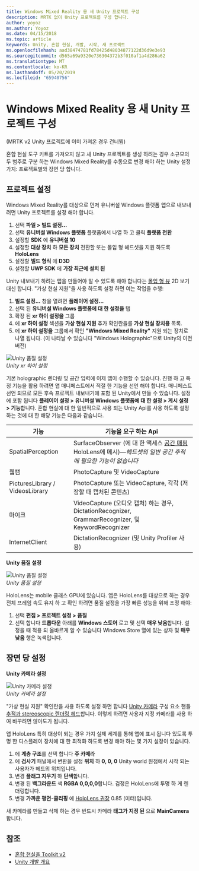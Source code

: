 ```yaml
---
title: Windows Mixed Reality 용 새 Unity 프로젝트 구성
description: MRTK 없이 Unity 프로젝트를 구성 합니다.
author: yoyoz
ms.author: Yoyoz
ms.date: 04/15/2018
ms.topic: article
keywords: Unity, 혼합 현실, 개발, 시작, 새 프로젝트
ms.openlocfilehash: aad38474781fd78425d48034877122d36d9e3e93
ms.sourcegitcommit: d565a69a9320e736304372b3f010af1a4d286a62
ms.translationtype: MT
ms.contentlocale: ko-KR
ms.lasthandoff: 05/20/2019
ms.locfileid: "65940756"
---
```

# <a name="configure-a-new-unity-project-for-windows-mixed-reality"></a>Windows Mixed Reality 용 새 Unity 프로젝트 구성 

(MRTK v2 Unity 프로젝트에 이미 가져온 경우 건너뜀)

혼합 현실 도구 키트를 가져오지 않고 새 Unity 프로젝트를 생성 하려는 경우 소규모의 두 범주로 구분 하는 Windows Mixed Reality를 수동으로 변경 해야 하는 Unity 설정 가지: 프로젝트별와 장면 당 합니다.

## <a name="per-project-settings"></a>프로젝트 설정

Windows Mixed Reality를 대상으로 먼저 유니버설 Windows 플랫폼 앱으로 내보내려면 Unity 프로젝트를 설정 해야 합니다.
1. 선택 **파일 > 빌드 설정...**
2. 선택 **유니버설 Windows 플랫폼** 플랫폼에서 나열 하 고 클릭 **플랫폼 전환**
3. 설정할 **SDK** 에 **유니버설 10**
4. 설정할 **대상 장치** 하 **모든 장치** 전환할 또는 몰입 형 헤드셋을 지원 하도록 **HoloLens**
5. 설정할 **빌드 형식** 에 **D3D**
6. 설정할 **UWP SDK** 에 **가장 최근에 설치 된**

Unity 내보내기 하려는 앱을 만들어야 알 수 있도록 해야 합니다는 [몰입 형 뷰](app-views.md) 2D 보기 대신 합니다. "가상 현실 지원"을 사용 하도록 설정 하면 여는 작업을 수행:
1. **빌드 설정...**  창을 열려면 **플레이어 설정...**
2. 선택 된 **유니버설 Windows 플랫폼에 대 한 설정을** 탭
3. 확장 된 **xr 하이 설정을** 그룹
4. 에 **xr 하이 설정** 섹션을 **가상 현실 지원** 추가 확인란을를 **가상 현실 장치용** 목록.
5. 에 **xr 하이 설정을** 그룹에서 확인 **"Windows Mixed Reality"** 지원 되는 장치로 나열 됩니다. (이 나타날 수 있습니다 "Windows Holographic"으로 Unity의 이전 버전)

![Unity 품질 설정](images/getting-started-unity-quality-settings.jpg)<br>
*Unity xr 하이 설정*

기본 holographic 렌더링 및 공간 입력에 이제 앱이 수행할 수 있습니다. 진행 하 고 특정 기능을 활용 하려면 앱 매니페스트에서 적절 한 기능을 선언 해야 합니다. 매니페스트 선언 되므로 모든 후속 프로젝트 내보내기에 포함 된 Unity에서 만들 수 있습니다. 설정에 포함 됩니다 **플레이어 설정 > 유니버설 Windows 플랫폼에 대 한 설정 > 게시 설정 > 기능**합니다. 혼합 현실에 대 한 일반적으로 사용 되는 Unity Api를 사용 하도록 설정 하는 것에 대 한 해당 기능은 다음과 같습니다.

|  기능  |  기능을 요구 하는 Api | 
|----------|----------|
|  SpatialPerception  |  SurfaceObserver (에 대 한 액세스 [공간 매핑](spatial-mapping.md) HoloLens에 메시)&mdash;*헤드셋의 일반 공간 추적에 필요한 기능이 없습니다* | 
|  웹캠  |  PhotoCapture 및 VideoCapture | 
|  PicturesLibrary / VideosLibrary  |  PhotoCapture 또는 VideoCapture, 각각 (저장할 때 캡처된 콘텐츠) | 
|  마이크  |  VideoCapture (오디오 캡처) 하는 경우, DictationRecognizer, GrammarRecognizer, 및 KeywordRecognizer | 
|  InternetClient  |  DictationRecognizer (및 Unity Profiler 사용) | 

**Unity 품질 설정**

![Unity 품질 설정](images/getting-started-unity-quality-settings.jpg)<br>
*Unity 품질 설정*

HoloLens는 mobile 클래스 GPU에 있습니다. 앱은 HoloLens를 대상으로 하는 경우 전체 프레임 속도 유지 하 고 확인 하려면 품질 설정을 가장 빠른 성능을 위해 조정 해야:
1. 선택 **편집 > 프로젝트 설정 > 품질**
2. 선택 합니다 **드롭다운** 아래를 **Windows 스토어** 로고 및 선택 **매우 낮음**합니다. 설정을 때 적용 되 올바르게 알 수 있습니다 Windows Store 열에 있는 상자 및 **매우 낮음** 행은 녹색입니다.

## <a name="per-scene-settings"></a>장면 당 설정

**Unity 카메라 설정**

![Unity 카메라 설정](images/Unitycamerasettings.png)<br>
*Unity 카메라 설정*

"가상 현실 지원" 확인란을 사용 하도록 설정 하면 합니다 [Unity 카메라](camera-in-unity.md) 구성 요소 핸들 [추적과 stereoscopic 렌더링 헤드](rendering.md)합니다. 이렇게 하려면 사용자 지정 카메라를 사용 하 여 바꾸려면 않아도가 됩니다.

앱 HoloLens 특히 대상이 되는 경우 가지 실제 세계를 통해 앱에 표시 됩니다 있도록 투명 한 디스플레이 장치에 대 한 최적화 하도록 변경 해야 하는 몇 가지 설정이 있습니다.
1. 에 **계층 구조**를 선택 합니다 **주 카메라**
2. 에 **검사기** 패널에서 변환을 설정 **위치** 하 **0, 0, 0** Unity world 원점에서 시작 되는 사용자가 헤드의 위치입니다.
3. 변경 **플래그 지우기** 하 **단색**합니다.
4. 변경 된 **백그라운드** 색 **RGBA 0,0,0,0**합니다. 검정은 HoloLens에 투명 하 게 렌더링합니다.
5. 변경 **가까운 평면-클리핑** 에 [HoloLens 권장](camera-in-unity.md#clip-planes) 0.85 (미터)입니다.

새 카메라를 만들고 삭제 하는 경우 반드시 카메라 **태그가 지정 된** 으로 **MainCamera**합니다.


## <a name="see-also"></a>참조
* [혼합 현실을 Toolkit v2](mrtk-getting-started.md)
* [Unity 개발 개요](unity-development-overview.md)
